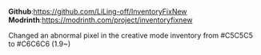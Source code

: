 **Github**:https://github.com/LiLing-off/InventoryFixNew  
**Modrinth**:https://modrinth.com/project/inventoryfixnew  

Changed an abnormal pixel in the creative mode inventory from #C5C5C5 to #C6C6C6 (1.9~)
